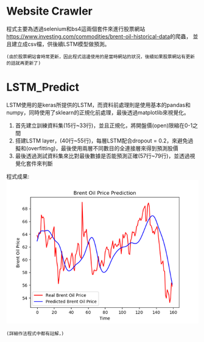 # Website Crawler

程式主要為透過selenium和bs4這兩個套件來進行股票網站<span>https://www.investing.com/commodities/brent-oil-historical-data<span>的爬蟲，
並且建立成csv檔，供後續LSTM模型做預測。  

`(由於股票網站會時常更新，因此程式這邊使用的是當時網站的狀況，後續如果股票網站有更新的話就再更新了)`

# LSTM_Predict

LSTM使用的是keras所提供的LSTM，而資料前處理則是使用基本的pandas和numpy，同時使用了sklearn的正規化前處理，最後透過matplotlib來視覺化。  

1.  首先建立訓練資料集(15行~33行)，並且正規化，將開盤價(open)限縮在0-1之間
2.  搭建LSTM layer，(40行~55行)，每層LSTM配合dropout = 0.2，來避免過擬和(overfitting)，最後使用兩層不同數目的全連接層來得到預測股價
3.  最後透過測試資料集來比對最後數據是否能預測正確(57行~79行)，並透過視覺化套件來判斷

程式成果:  
![predict result](./Predict_Result.png)  

`(詳細作法程式中都有註解，)`